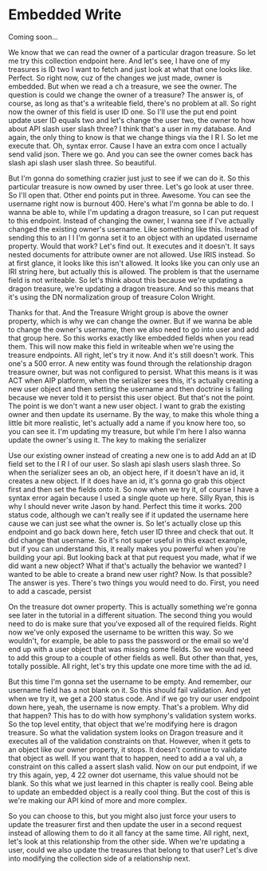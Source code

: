 # Embedded Write

Coming soon...

We know that we can read the owner of a particular dragon treasure. So let me try
this collection endpoint here. And let's see, I have one of my treasures is ID two I
want to fetch and just look at what that one looks like. Perfect. So right now, cuz
of the changes we just made, owner is embedded. But when we read a ch a treasure, we
see the owner. The question is could we change the owner of a treasure? The answer
is, of course, as long as that's a writeable field, there's no problem at all. So
right now the owner of this field is user ID one. So I'll use the put end point
update user ID equals two and let's change the user two, the owner to how about API
slash user slash three? I think that's a user in my database. And again, the only
thing to know is that we change things via the I R I. So let me execute that. Oh,
syntax error. Cause I have an extra com once I actually send valid json. There we go.
And you can see the owner comes back has slash api slash user slash three. So
beautiful.

But I'm gonna do something crazier just just to see if we can do it. So this
particular treasure is now owned by user three. Let's go look at user three. So I'll
open that. Other end points put in three. Awesome. You can see the username right now
is burnout 400. Here's what I'm gonna be able to do. I wanna be able to, while I'm
updating a dragon treasure, so I can put request to this endpoint. Instead of
changing the owner, I wanna see if I've actually changed the existing owner's
username. Like something like this. Instead of sending this to an I I I'm gonna set
it to an object with an updated username property. Would that work? Let's find out.
It executes and it doesn't. It says nested documents for attribute owner are not
allowed. Use IRIS instead. So at first glance, it looks like this isn't allowed. It
looks like you can only use an IRI string here, but actually this is allowed. The
problem is that the username field is not writeable. So let's think about this
because we're updating a dragon treasure, we're updating a dragon treasure. And so
this means that it's using the DN normalization group of treasure Colon Wright.

Thanks for that. And the Treasure Wright group is above the owner property, which is
why we can change the owner. But if we wanna be able to change the owner's username,
then we also need to go into user and add that group here. So this works exactly like
embedded fields when you read them. This will now make this field in writeable when
we're using the treasure endpoints. All right, let's try it now. And it's still
doesn't work. This one's a 500 error. A new entity was found through the relationship
dragon treasure owner, but was not configured to persist. What this means is it was
ACT when AIP platform, when the serializer sees this, it's actually creating a new
user object and then setting the username and then doctrine is failing because we
never told it to persist this user object. But that's not the point. The point is we
don't want a new user object. I want to grab the existing owner and then update its
username. By the way, to make this whole thing a little bit more realistic, let's
actually add a name if you know here too, so you can see it. I'm updating my
treasure, but while I'm here I also wanna update the owner's using it. The key to
making the serializer

Use our existing owner instead of creating a new one is to add Add an at ID field set
to the I R I of our user. So slash api slash users slash three. So when the
serializer sees an ob, an object here, if it doesn't have an id, it creates a new
object. If it does have an id, it's gonna go grab this object first and then set the
fields onto it. So now when we try it, of course I have a syntax error again because
I used a single quote up here. Silly Ryan, this is why I should never write Jason by
hand. Perfect this time it works. 200 status code, although we can't really see if it
updated the username here cause we can just see what the owner is. So let's actually
close up this endpoint and go back down here, fetch user ID three and check that out.
It did change that username. So it's not super useful in this exact example, but if
you can understand this, it really makes you powerful when you're building your api.
But looking back at that put request you made, what if we did want a new object? What
if that's actually the behavior we wanted? I wanted to be able to create a brand new
user right? Now. Is that possible? The answer is yes. There's two things you would
need to do. First, you need to add a cascade, persist

On the treasure dot owner property. This is actually something we're gonna see later
in the tutorial in a different situation. The second thing you would need to do is
make sure that you've exposed all of the required fields. Right now we've only
exposed the username to be written this way. So we wouldn't, for example, be able to
pass the password or the email so we'd end up with a user object that was missing
some fields. So we would need to add this group to a couple of other fields as well.
But other than that, yes, totally possible. All right, let's try this update one more
time with the ad id.

But this time I'm gonna set the username to be empty. And remember, our username
field has a not blank on it. So this should fail validation. And yet when we try it,
we get a 200 status code. And if we go try our user endpoint down here, yeah, the
username is now empty. That's a problem. Why did that happen? This has to do with how
symphony's validation system works. So the top level entity, that object that we're
modifying here is dragon treasure. So what the validation system looks on Dragon
treasure and it executes all of the validation constraints on that. However, when it
gets to an object like our owner property, it stops. It doesn't continue to validate
that object as well. If you want that to happen, need to add a a val uh, a constraint
on this called a assert slash valid. Now on our put endpoint, if we try this again,
yep, 4 22 owner dot username, this value should not be blank. So this what we just
learned in this chapter is really cool. Being able to update an embedded object is a
really cool thing. But the cost of this is we're making our API kind of more and more
complex.

So you can choose to this, but you might also just force your users to update the
treasurer first and then update the user in a second request instead of allowing them
to do it all fancy at the same time. All right, next, let's look at this relationship
from the other side. When we're updating a user, could we also update the treasures
that belong to that user? Let's dive into modifying the collection side of a
relationship next.

